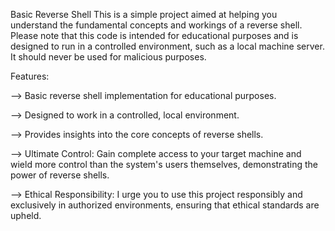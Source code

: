Basic Reverse Shell
This is a simple project aimed at helping you understand the fundamental concepts and workings of a reverse shell. Please note that this code is intended for educational purposes and is designed to run in a controlled environment, such as a local machine server. It should never be used for malicious purposes.

Features:

--> Basic reverse shell implementation for educational purposes.

--> Designed to work in a controlled, local environment.

--> Provides insights into the core concepts of reverse shells.

--> Ultimate Control: Gain complete access to your target machine and wield more control than the system's users themselves, demonstrating the power of reverse shells.

--> Ethical Responsibility: I urge you to use this project responsibly and exclusively in authorized environments, ensuring that ethical standards are upheld.
